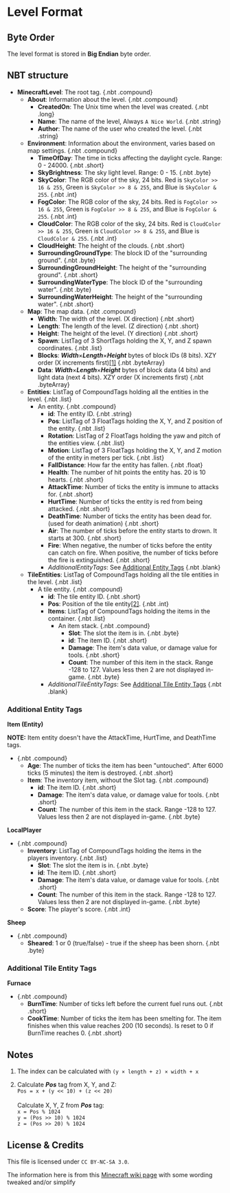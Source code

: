 # Level Format

## Byte Order

The level format is stored in **Big Endian** byte order.

## NBT structure

<div id="treeview">

* **MinecraftLevel**: The root tag. {.nbt .compound}
    * **About**: Information about the level. {.nbt .compound}
        * **CreatedOn**: The Unix time when the level was created. {.nbt .long}
        * **Name**: The name of the level, Always `A Nice World`. {.nbt .string}
        * **Author**: The name of the user who created the level. {.nbt .string}
    * **Environment**: Information about the environment, varies based on map settings. {.nbt .compound}
        * **TimeOfDay**: The time in ticks affecting the daylight cycle. Range: 0 - 24000. {.nbt .short}
        * **SkyBrightness**: The sky light level. Range: 0 - 15. {.nbt .byte}
        * **SkyColor**: The RGB color of the sky, 24 bits. Red is `SkyColor >> 16 & 255`, Green is `SkyColor >> 8 & 255`, and Blue is `SkyColor & 255`. {.nbt .int}
        * **FogColor**: The RGB color of the sky, 24 bits. Red is `FogColor >> 16 & 255`, Green is `FogColor >> 8 & 255`, and Blue is `FogColor & 255`. {.nbt .int}
        * **CloudColor**: The RGB color of the sky, 24 bits. Red is `CloudColor >> 16 & 255`, Green is `CloudColor >> 8 & 255`, and Blue is `CloudColor & 255`. {.nbt .int}
        * **CloudHeight**: The height of the clouds. {.nbt .short}
        * **SurroundingGroundType**: The block ID of the "surrounding ground". {.nbt .byte}
        * **SurroundingGroundHeight**: The height of the "surrounding ground". {.nbt .short}
        * **SurroundingWaterType**: The block ID of the "surrounding water". {.nbt .byte}
        * **SurroundingWaterHeight**: The height of the "surrounding water". {.nbt .short}
    * **Map**: The map data. {.nbt .compound}
        * **Width**: The width of the level. (X direction) {.nbt .short}
        * **Length**: The length of the level. (Z direction) {.nbt .short}
        * **Height**: The height of the level. (Y direction) {.nbt .short}
        * **Spawn**: ListTag of 3 ShortTags holding the X, Y, and Z spawn coordinates. {.nbt .list}
        * **Blocks**: ***Width***×***Length***×***Height*** bytes of block IDs (8 bits). XZY order (X increments first)[\[1\]](#1) {.nbt .byteArray}
        * **Data**: ***Width***×***Length***×***Height*** bytes of block data (4 bits) and light data (next 4 bits). XZY order (X increments first) {.nbt .byteArray}
    * **Entities**: ListTag of CompoundTags holding all the entities in the level. {.nbt .list}
        * An entity. {.nbt .compound}
            * **id**: The entity ID. {.nbt .string}
            * **Pos**: ListTag of 3 FloatTags holding the X, Y, and Z position of the entity. {.nbt .list}
            * **Rotation**: ListTag of 2 FloatTags holding the yaw and pitch of the entities view. {.nbt .list}
            * **Motion**: ListTag of 3 FloatTags holding the X, Y, and Z motion of the entity in meters per tick. {.nbt .list}
            * **FallDistance**: How far the entity has fallen. {.nbt .float}
            * **Health**: The number of hit points the entity has. 20 is 10 hearts. {.nbt .short}
            * **AttackTime**: Number of ticks the entity is immune to attacks for. {.nbt .short}
            * **HurtTime**: Number of ticks the entity is red from being attacked. {.nbt .short}
            * **DeathTime**: Number of ticks the entity has been dead for. (used for death animation) {.nbt .short}
            * **Air**: The number of ticks before the entity starts to drown. It starts at 300. {.nbt .short}
            * **Fire**: When negative, the number of ticks before the entity can catch on fire. When positive, the number of ticks before the fire is extinguished. {.nbt .short}
            * *AdditionalEntityTags*: See [Additional Entity Tags](#additional-entity-tags) {.nbt .blank}
    * **TileEntities**: ListTag of CompoundTags holding all the tile entities in the level. {.nbt .list}
        * A tile entity. {.nbt .compound}
            * **id**: The tile entity ID. {.nbt .short}
            * **Pos**: Position of the tile entity[\[2\]](#2). {.nbt .int}
            * **Items**: ListTag of CompoundTags holding the items in the container. {.nbt .list}
                * An item stack. {.nbt .compound}
                    * **Slot**: The slot the item is in. {.nbt .byte}
                    * **id**: The item ID. {.nbt .short}
                    * **Damage**: The item's data value, or damage value for tools. {.nbt .short}
                    * **Count**: The number of this item in the stack. Range -128 to 127. Values less then 2 are not displayed in-game. {.nbt .byte}
            * *AdditionalTileEntityTags*: See [Additional Tile Entity Tags](#additional-tile-entity-tags) {.nbt .blank}

</div>

### Additional Entity Tags

**Item (Entity)**

**NOTE:** Item entity doesn't have the AttackTime, HurtTime, and DeathTime tags.

<div id="treeview">

* {.nbt .compound}
    * **Age**: The number of ticks the item has been "untouched". After 6000 ticks (5 minutes) the item is destroyed. {.nbt .short}
    * **Item**: The inventory item, without the Slot tag. {.nbt .compound}
        * **id**: The item ID. {.nbt .short}
        * **Damage**: The item's data value, or damage value for tools. {.nbt .short}
        * **Count**: The number of this item in the stack. Range -128 to 127. Values less then 2 are not displayed in-game. {.nbt .byte}

</div>

**LocalPlayer**

<div id="treeview">

* {.nbt .compound}
    * **Inventory**: ListTag of CompoundTags holding the items in the players inventory. {.nbt .list}
        * **Slot**: The slot the item is in. {.nbt .byte}
        * **id**: The item ID. {.nbt .short}
        * **Damage**: The item's data value, or damage value for tools. {.nbt .short}
        * **Count**: The number of this item in the stack. Range -128 to 127. Values less then 2 are not displayed in-game. {.nbt .byte}
    * **Score**: The player's score. {.nbt .int}

</div>

**Sheep**

<div id="treeview">

* {.nbt .compound}
    * **Sheared**: 1 or 0 (true/false) - true if the sheep has been shorn. {.nbt .byte}

</div>

### Additional Tile Entity Tags

**Furnace**

<div id="treeview">

* {.nbt .compound}
    * **BurnTime**: Number of ticks left before the current fuel runs out. {.nbt .short}
    * **CookTime**: Number of ticks the item has been smelting for. The item finishes when this value reaches 200 (10 seconds). Is reset to 0 if BurnTime reaches 0. {.nbt .short}

</div>

## Notes
1. <a id="1"></a> The index can be calculated with `(y × length + z) × width + x`

2. <a id="2"></a> Calculate ***Pos*** tag from X, Y, and Z:<br>
`Pos = x + (y << 10) + (z << 20)`<br><br>
Calculate X, Y, Z from ***Pos*** tag:<br>
`x = Pos % 1024`<br>
`y = (Pos >> 10) % 1024`<br>
`z = (Pos >> 20) % 1024`

## License & Credits

This file is licensed under `CC BY-NC-SA 3.0`.

The information here is from this [Minecraft wiki page](https://minecraft.wiki/w/Java_Edition_Indev_level_format) with some wording tweaked and/or simplify
